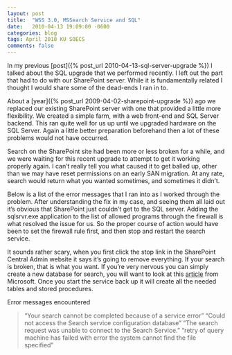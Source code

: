 ```yaml
---
layout: post
title:  "WSS 3.0, MSSearch Service and SQL"
date:   2010-04-13 19:09:00 -0600
categories: blog
tags: April 2010 KU SOECS
comments: false
---
```

In my previous [post]({% post_url 2010-04-13-sql-server-upgrade %}) I talked about the SQL upgrade that we performed recently. I left out the part that had to do with our SharePoint server. While it is fundamentally related I thought I would share some of the dead-ends I ran in to.

About a [year]({% post_url 2009-04-02-sharepoint-upgrade %}) ago we replaced our existing SharePoint server with one that provided a little more flexibility. We created a simple farm, with a web front-end and SQL Server backend. This ran quite well for us up until we upgraded hardware on the SQL Server. Again a little better preparation beforehand then a lot of these problems would not have occurred.

Search on the SharePoint site had been more or less broken for a while, and we were waiting for this recent upgrade to attempt to get it working properly again. I can’t really tell you what caused it to get balled up, other than we may have reset permissions on an early SAN migration. At any rate, search would return what you wanted sometimes, and sometimes it didn’t.

Below is a list of the error messages that I ran into as I worked through the problem. After understanding the fix in my case, and seeing them all laid out it’s obvious that SharePoint just couldn’t get to the SQL server. Adding the sqlsrvr.exe application to the list of allowed programs through the firewall is what resolved the issue for us. So the proper course of action would have been to set the firewall rule first, and then stop and restart the search service.

It sounds rather scary, when you first click the stop link in the SharePoint Central Admin website it says it’s going to remove everything. If your search is broken, that is what you want. If you’re very nervous you can simply create a new database for search, you will want to look at this [article](http://technet.microsoft.com/en-us/library/cc288606.aspx) from Microsoft. Once you start the service back up it will create all the needed tables and stored procedures.

Error messages encountered

> “Your search cannot be completed because of a service error”
> “Could not access the Search service configuration database”
> “The search request was unable to connect to the Search Service.”
> “retry of query machine has failed with error the system cannot find the file specified”
